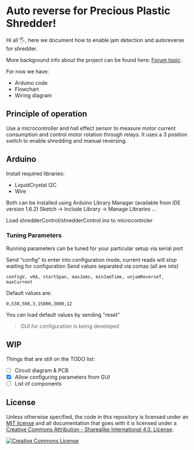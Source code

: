 # Auto reverse for Precious Plastic Shredder!

Hi all 🖐,
here we document how to enable jam detection and autoreverse for shredder.

More background info about the project can be found here: [Forum topic](https://davehakkens.nl/community/forums/topic/v4-shredder-arduino-code/).

For now we have:

- Arduino code
- Flowchart
- Wiring diagram

## Principle of operation

Use a microcontroller and hall effect sensor to measure motor current consumption and control motor rotation through relays.
It uses a 3 position switch to enable shredding and manual reversing.

## Arduino
Install required libraries:

- LiquidCrystal I2C
- Wire

Both can be installed using Arduino Library Manager (available from IDE version 1.6.2)
Sketch -> Include Library -> Manage Libraries ...

Load shredderControl/shredderControl.ino to microcontroler

### Tuning Parameters
Running parameters can be tuned for your particular setup via serial port

Send "config" to enter into configuration mode, current reads will stop waiting for configuration
Send values separated via comas (all are ints)

`configV, v0A, startSpan, maxJams, minJamTime, unjamReverseT, maxCurrent`

Default values are:

`0,538,500,3,15000,3000,12`

You can load default values by sending "reset"

> GUI for configuration is being developed

## WIP

Things that are still on the TODO list:

- [ ] Circuit diagram & PCB
- [x] Allow configuring parameters from GUI
- [ ] List of components

## License
Unless otherwise specified, the code in this repository is licensed under an [MIT license](license.md) and all documentation that goes with it is licensed under a [Creative Commons Attribution - Sharealike International 4.0. License](http://creativecommons.org/licenses/by-sa/4.0/).

[![Creative Commons License](http://i.creativecommons.org/l/by-sa/4.0/88x31.png)](http://creativecommons.org/licenses/by-sa/4.0/)
